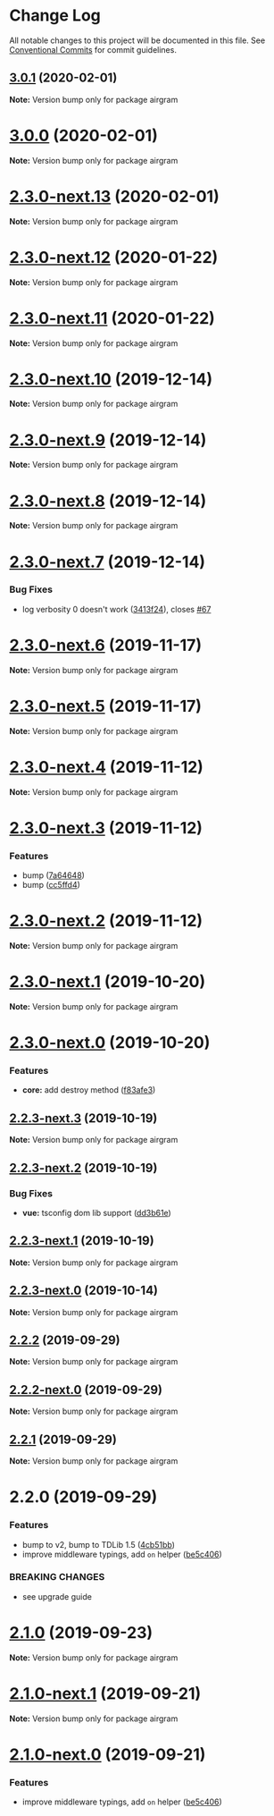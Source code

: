 # Change Log

All notable changes to this project will be documented in this file.
See [Conventional Commits](https://conventionalcommits.org) for commit guidelines.

## [3.0.1](https://github.com/airgram/airgram/compare/airgram@3.0.0...airgram@3.0.1) (2020-02-01)

**Note:** Version bump only for package airgram





# [3.0.0](https://github.com/airgram/airgram/compare/airgram@2.3.0-next.13...airgram@3.0.0) (2020-02-01)

**Note:** Version bump only for package airgram





# [2.3.0-next.13](https://github.com/airgram/airgram/compare/airgram@2.3.0-next.12...airgram@2.3.0-next.13) (2020-02-01)

**Note:** Version bump only for package airgram





# [2.3.0-next.12](https://github.com/airgram/airgram/compare/airgram@2.3.0-next.11...airgram@2.3.0-next.12) (2020-01-22)

**Note:** Version bump only for package airgram





# [2.3.0-next.11](https://github.com/airgram/airgram/compare/airgram@2.3.0-next.10...airgram@2.3.0-next.11) (2020-01-22)

**Note:** Version bump only for package airgram





# [2.3.0-next.10](https://github.com/airgram/airgram/compare/airgram@2.3.0-next.9...airgram@2.3.0-next.10) (2019-12-14)

**Note:** Version bump only for package airgram





# [2.3.0-next.9](https://github.com/airgram/airgram/compare/airgram@2.3.0-next.8...airgram@2.3.0-next.9) (2019-12-14)

**Note:** Version bump only for package airgram





# [2.3.0-next.8](https://github.com/airgram/airgram/compare/airgram@2.3.0-next.7...airgram@2.3.0-next.8) (2019-12-14)

**Note:** Version bump only for package airgram





# [2.3.0-next.7](https://github.com/airgram/airgram/compare/airgram@2.3.0-next.6...airgram@2.3.0-next.7) (2019-12-14)


### Bug Fixes

* log verbosity 0 doesn't work ([3413f24](https://github.com/airgram/airgram/commit/3413f243d1759e60e2ee563cc271178e78d3f72c)), closes [#67](https://github.com/airgram/airgram/issues/67)





# [2.3.0-next.6](https://github.com/airgram/airgram/compare/airgram@2.3.0-next.5...airgram@2.3.0-next.6) (2019-11-17)

**Note:** Version bump only for package airgram





# [2.3.0-next.5](https://github.com/airgram/airgram/compare/airgram@2.1.1...airgram@2.3.0-next.5) (2019-11-17)

**Note:** Version bump only for package airgram





# [2.3.0-next.4](https://github.com/esindger/airgram/compare/airgram@2.3.0-next.3...airgram@2.3.0-next.4) (2019-11-12)

**Note:** Version bump only for package airgram





# [2.3.0-next.3](https://github.com/esindger/airgram/compare/airgram@2.3.0-next.2...airgram@2.3.0-next.3) (2019-11-12)


### Features

* bump ([7a64648](https://github.com/esindger/airgram/commit/7a64648))
* bump ([cc5ffd4](https://github.com/esindger/airgram/commit/cc5ffd4))





# [2.3.0-next.2](https://github.com/esindger/airgram/compare/airgram@2.3.0-next.1...airgram@2.3.0-next.2) (2019-11-12)

**Note:** Version bump only for package airgram





# [2.3.0-next.1](https://github.com/esindger/airgram/compare/airgram@2.3.0-next.0...airgram@2.3.0-next.1) (2019-10-20)

**Note:** Version bump only for package airgram





# [2.3.0-next.0](https://github.com/esindger/airgram/compare/airgram@2.2.3-next.3...airgram@2.3.0-next.0) (2019-10-20)


### Features

* **core:** add destroy method ([f83afe3](https://github.com/esindger/airgram/commit/f83afe3))





## [2.2.3-next.3](https://github.com/esindger/airgram/compare/airgram@2.2.3-next.2...airgram@2.2.3-next.3) (2019-10-19)

**Note:** Version bump only for package airgram





## [2.2.3-next.2](https://github.com/esindger/airgram/compare/airgram@2.2.3-next.1...airgram@2.2.3-next.2) (2019-10-19)


### Bug Fixes

* **vue:** tsconfig dom lib support ([dd3b61e](https://github.com/esindger/airgram/commit/dd3b61e))





## [2.2.3-next.1](https://github.com/esindger/airgram/compare/airgram@2.2.3-next.0...airgram@2.2.3-next.1) (2019-10-19)

**Note:** Version bump only for package airgram





## [2.2.3-next.0](https://github.com/esindger/airgram/compare/airgram@2.2.2...airgram@2.2.3-next.0) (2019-10-14)

**Note:** Version bump only for package airgram





## [2.2.2](https://github.com/esindger/airgram/compare/airgram@2.2.2-next.0...airgram@2.2.2) (2019-09-29)

**Note:** Version bump only for package airgram





## [2.2.2-next.0](https://github.com/esindger/airgram/compare/airgram@2.2.1...airgram@2.2.2-next.0) (2019-09-29)

**Note:** Version bump only for package airgram





## [2.2.1](https://github.com/esindger/airgram/compare/airgram@2.2.0...airgram@2.2.1) (2019-09-29)

**Note:** Version bump only for package airgram





# 2.2.0 (2019-09-29)


### Features

* bump to v2, bump to TDLib 1.5 ([4cb51bb](https://github.com/esindger/airgram/commit/4cb51bb))
* improve middleware typings, add `on` helper ([be5c406](https://github.com/esindger/airgram/commit/be5c406))


### BREAKING CHANGES

* see upgrade guide





# [2.1.0](https://github.com/airgram/airgram/compare/airgram@2.1.0-next.1...airgram@2.1.0) (2019-09-23)

**Note:** Version bump only for package airgram





# [2.1.0-next.1](https://github.com/airgram/airgram/compare/airgram@2.1.0-next.0...airgram@2.1.0-next.1) (2019-09-21)

**Note:** Version bump only for package airgram





# [2.1.0-next.0](https://github.com/airgram/airgram/compare/airgram@2.0.1...airgram@2.1.0-next.0) (2019-09-21)


### Features

* improve middleware typings, add `on` helper ([be5c406](https://github.com/airgram/airgram/commit/be5c406))
